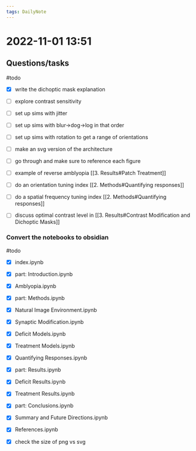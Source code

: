 ```yaml
---
tags: DailyNote 
---
```


# 2022-11-01  13:51


## Questions/tasks 
#todo 
- [x] write the dichoptic mask explanation
- [ ] explore contrast sensitivity
- [ ] set up sims with jitter
- [ ] set up sims with blur->dog->log in that order
- [ ] set up sims with rotation to get a range of orientations
- [ ] make an svg version of the architecture
- [ ] go through and make sure to reference each figure
- [ ] example of reverse amblyopia [[3. Results#Patch Treatment]]
- [ ] do an orientation tuning index [[2. Methods#Quantifying responses]]
- [ ] do a spatial frequency tuning index [[2. Methods#Quantifying responses]]
- [ ] discuss optimal contrast level in [[3. Results#Contrast Modification and Dichoptic Masks]]




### Convert the notebooks to obsidian

#todo 
- [x] index.ipynb
- [x] part: Introduction.ipynb
- [x] Amblyopia.ipynb
- [x] part: Methods.ipynb
- [x] Natural Image Environment.ipynb
- [x] Synaptic Modification.ipynb
- [x] Deficit Models.ipynb
- [x] Treatment Models.ipynb
- [x] Quantifying Responses.ipynb
- [x] part: Results.ipynb   
- [x] Deficit Results.ipynb
- [x] Treatment Results.ipynb
- [x] part: Conclusions.ipynb   
- [x] Summary and Future Directions.ipynb
- [x] References.ipynb
- [x] check the size of png vs svg

